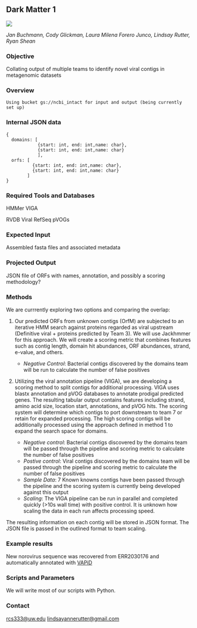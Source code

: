 ## Dark Matter 1 
![](http://vignette4.wikia.nocookie.net/callofduty/images/7/79/Dark_Matter_Camouflage_menu_icon_BO3.png/revision/latest?cb=20160506200857)

_Jan Buchmann, Cody Glickman, Laura Milena Forero Junco, Lindsay Rutter, Ryan Shean_

### Objective
Collating output of multiple teams to identify novel viral contigs in metagenomic datasets

### Overview
```
Using bucket gs://ncbi_intact for input and output (being currently set up)
```

### Internal JSON data
```
{
  domains: [
            {start: int, end: int,name: char},
            {start: int, end: int,name: char}
            ],
  orfs: [
          {start: int, end: int,name: char},
          {start: int, end: int,name: char}
        ]
}
```
### Required Tools and Databases
HMMer
VIGA

RVDB
Viral RefSeq 
pVOGs

### Expected Input
Assembled fasta files and associated metadata

### Projected Output
JSON file of ORFs with names, annotation, and possibly a scoring methodology?

### Methods
We are currrently exploring two options and comparing the overlap:

1. Our predicted ORFs from unknown contigs (OrfM) are subjected to an iterative HMM search against proteins regarded as viral upstream (Definitive viral + proteins predicted by Team 3). We will use Jackhmmer for this approach. We will create a scoring metric that combines features such as contig length, domain hit abundances, ORF abundances, strand, e-value, and others. 
   * *Negative Control*: Bacterial contigs discovered by the domains team will be run to calculate the number of false positives


2. Utilizing the viral annotation pipeline (VIGA), we are developing a scoring method to split contigs for additional processing. VIGA uses blastx annotation and pVOG databases to annotate prodigal predicted genes. The resulting tabular output contains features including strand, amino acid size, location start, annotations, and pVOG hits. The scoring system will determine which contigs to port downstream to team 7 or retain for expanded processing. The high scoring contigs will be additionally processed using the approach defined in method 1 to expand the search space for domains. 
   * *Negative control*: Bacterial contigs discovered by the domains team will be passed through the pipeline and scoring metric to calculate the number of false positives
   * *Postive control*: Viral contigs discovered by the domains team will be passed through the pipeline and scoring metric to calculate the number of false positives
   * *Sample Data*: 7 Known knowns contigs have been passed through the pipeline and the scoring system is currently being developed against this output
   * *Scaling*: The VIGA pipeline can be run in parallel and completed quickly (>10s wall time) with positive control. It is unknown how scaling the data in each run affects processing speed. 



The resulting information on each contig will be stored in JSON format. The JSON file is passed in the outlined format to team scaling. 

### Example results
New norovirus sequence was recovered from ERR2030176 and automatically annotated with [VAPiD](https://github.com/rcs333/VAPiD)
### Scripts and Parameters

We will write most of our scripts with Python.

### Contact

rcs333@uw.edu
lindsayannerutter@gmail.com

